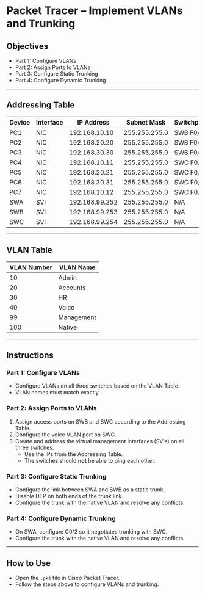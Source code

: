 # Packet Tracer – Implement VLANs and Trunking

## Objectives
- Part 1: Configure VLANs  
- Part 2: Assign Ports to VLANs  
- Part 3: Configure Static Trunking  
- Part 4: Configure Dynamic Trunking  

---

## Addressing Table
| Device | Interface | IP Address     | Subnet Mask     | Switchport | VLAN  |
|--------|-----------|----------------|-----------------|------------|-------|
| PC1    | NIC       | 192.168.10.10  | 255.255.255.0   | SWB F0/1   | 10    |
| PC2    | NIC       | 192.168.20.20  | 255.255.255.0   | SWB F0/2   | 20    |
| PC3    | NIC       | 192.168.30.30  | 255.255.255.0   | SWB F0/3   | 30    |
| PC4    | NIC       | 192.168.10.11  | 255.255.255.0   | SWC F0/1   | 10    |
| PC5    | NIC       | 192.168.20.21  | 255.255.255.0   | SWC F0/2   | 20    |
| PC6    | NIC       | 192.168.30.31  | 255.255.255.0   | SWC F0/3   | 30    |
| PC7    | NIC       | 192.168.10.12  | 255.255.255.0   | SWC F0/4   | 10    |
| SWA    | SVI       | 192.168.99.252 | 255.255.255.0   | N/A        | 99    |
| SWB    | SVI       | 192.168.99.253 | 255.255.255.0   | N/A        | 99    |
| SWC    | SVI       | 192.168.99.254 | 255.255.255.0   | N/A        | 99    |

---

## VLAN Table
| VLAN Number | VLAN Name   |
|-------------|-------------|
| 10          | Admin       |
| 20          | Accounts    |
| 30          | HR          |
| 40          | Voice       |
| 99          | Management  |
| 100         | Native      |

---

## Instructions

### Part 1: Configure VLANs
- Configure VLANs on all three switches based on the VLAN Table.  
- VLAN names must match exactly.  

### Part 2: Assign Ports to VLANs
1. Assign access ports on SWB and SWC according to the Addressing Table.  
2. Configure the voice VLAN port on SWC.  
3. Create and address the virtual management interfaces (SVIs) on all three switches.  
   - Use the IPs from the Addressing Table.  
   - The switches should **not** be able to ping each other.  

### Part 3: Configure Static Trunking
- Configure the link between SWA and SWB as a static trunk.  
- Disable DTP on both ends of the trunk link.  
- Configure the trunk with the native VLAN and resolve any conflicts.  

### Part 4: Configure Dynamic Trunking
- On SWA, configure G0/2 so it negotiates trunking with SWC.  
- Configure the trunk with the native VLAN and resolve any conflicts.  

---

## How to Use
- Open the `.pkt` file in Cisco Packet Tracer.  
- Follow the steps above to configure VLANs and trunking.  
